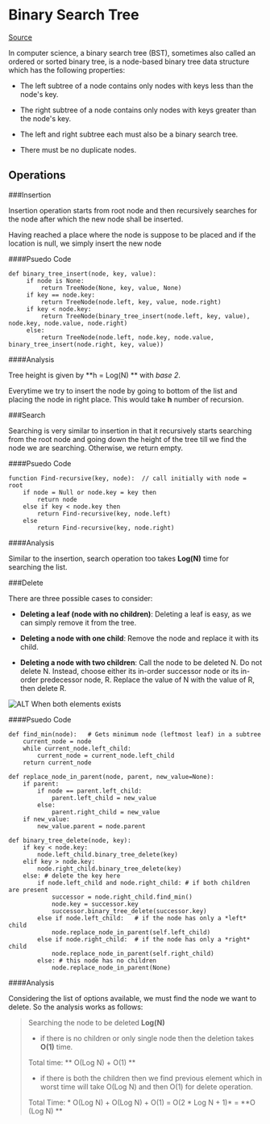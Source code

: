 Binary Search Tree
==================

[Source](http://en.wikipedia.org/wiki/Binary_search_tree)

In computer science, a binary search tree (BST), sometimes also called an ordered or sorted binary tree, is a node-based binary tree data structure which has the following properties:

* The left subtree of a node contains only nodes with keys less than the node's key.

* The right subtree of a node contains only nodes with keys greater than the node's key.

* The left and right subtree each must also be a binary search tree.

* There must be no duplicate nodes.


Operations
----------

###Insertion

Insertion operation starts from root node and then recursively searches for the node after which the new node shall be inserted. 

Having reached a place where the node is suppose to be placed and if the location is null, we simply insert the new node

####Psuedo Code

```
def binary_tree_insert(node, key, value):
     if node is None:
         return TreeNode(None, key, value, None)
     if key == node.key:
         return TreeNode(node.left, key, value, node.right)
     if key < node.key:
         return TreeNode(binary_tree_insert(node.left, key, value), node.key, node.value, node.right)
     else:
         return TreeNode(node.left, node.key, node.value, binary_tree_insert(node.right, key, value))

```

####Analysis

Tree height is given by **h = Log(N) ** with *base 2*. 

Everytime we try to insert the node by going to bottom of the list and placing the node in right place. This would take **h** number of recursion.

###Search

Searching is very similar to insertion in that it recursively starts searching from the root node and going down the height of the tree till we find the node we are searching. Otherwise, we return empty.

####Psuedo Code

```
function Find-recursive(key, node):  // call initially with node = root
    if node = Null or node.key = key then
        return node
    else if key < node.key then
        return Find-recursive(key, node.left)
    else
        return Find-recursive(key, node.right)

```

####Analysis

Similar to the insertion, search operation too takes **Log(N)** time for searching the list.

###Delete

There are three possible cases to consider:

*  **Deleting a leaf (node with no children)**: Deleting a leaf is easy, as we can simply remove it from the tree.

*  **Deleting a node with one child**: Remove the node and replace it with its child.

*  **Deleting a node with two children**: Call the node to be deleted N. Do not delete N. Instead, choose either its in-order successor node or its in-order predecessor node, R. Replace the value of N with the value of R, then delete R.


![ALT When both elements exists](http://upload.wikimedia.org/wikipedia/commons/4/46/Binary_search_tree_delete.svg)

####Psuedo Code

```
def find_min(node):   # Gets minimum node (leftmost leaf) in a subtree
    current_node = node
    while current_node.left_child:
        current_node = current_node.left_child
    return current_node
 
def replace_node_in_parent(node, parent, new_value=None):
    if parent:
        if node == parent.left_child:
            parent.left_child = new_value
        else:
            parent.right_child = new_value
    if new_value:
        new_value.parent = node.parent
 
def binary_tree_delete(node, key):
    if key < node.key:
        node.left_child.binary_tree_delete(key)
    elif key > node.key:
        node.right_child.binary_tree_delete(key)
    else: # delete the key here
        if node.left_child and node.right_child: # if both children are present
            successor = node.right_child.find_min()
            node.key = successor.key
            successor.binary_tree_delete(successor.key)
        else if node.left_child:   # if the node has only a *left* child
            node.replace_node_in_parent(self.left_child)
        else if node.right_child:  # if the node has only a *right* child
            node.replace_node_in_parent(self.right_child)
        else: # this node has no children
            node.replace_node_in_parent(None)

```

####Analysis

Considering the list of options available, we must find the node we want to delete. So the analysis works as follows:

> Searching the node to be deleted **Log(N)**
>
>   *  if there is no children or only single node then the deletion takes **O(1)** time. 
>
>   Total time: ** O(Log N) + O(1) **
>    
>   *  if there is both the children then we find previous element which in worst time will take O(Log N) and then O(1) for delete operation.
>
>   Total Time: * O(Log N) + O(Log N) + O(1) = O(2 * Log N + 1)* = **O (Log N) **